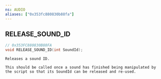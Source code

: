 ```yaml
---
ns: AUDIO
aliases: ["0x353fc880830b88fa"]
---
```

## RELEASE_SOUND_ID

```c
// 0x353FC880830B88FA
void RELEASE_SOUND_ID(int SoundId);
```

```
Releases a sound ID.

This should be called once a sound has finished being manipulated by the script so that its SoundId can be released and re-used.
```

